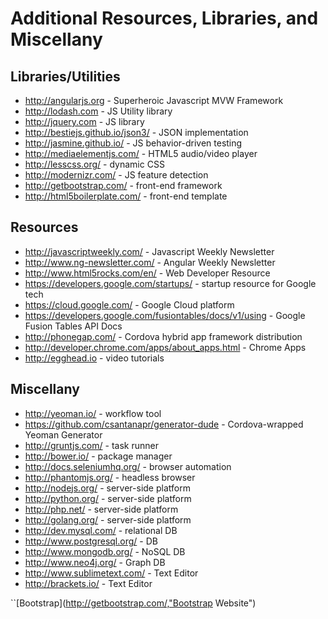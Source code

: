 Additional Resources, Libraries, and Miscellany
================================================

Libraries/Utilities
--------------------

* http://angularjs.org - Superheroic Javascript MVW Framework
* http://lodash.com - JS Utility library
* http://jquery.com - JS library
* http://bestiejs.github.io/json3/ - JSON implementation
* http://jasmine.github.io/ - JS behavior-driven testing
* http://mediaelementjs.com/ - HTML5 audio/video player
* http://lesscss.org/ - dynamic CSS
* http://modernizr.com/ - JS feature detection
* http://getbootstrap.com/ - front-end framework
* http://html5boilerplate.com/ - front-end template

Resources
----------

* http://javascriptweekly.com/ - Javascript Weekly Newsletter
* http://www.ng-newsletter.com/ - Angular Weekly Newsletter
* http://www.html5rocks.com/en/ - Web Developer Resource
* https://developers.google.com/startups/ - startup resource for Google tech
* https://cloud.google.com/ - Google Cloud platform
* https://developers.google.com/fusiontables/docs/v1/using - Google Fusion Tables API Docs
* http://phonegap.com/ - Cordova hybrid app framework distribution
* http://developer.chrome.com/apps/about_apps.html - Chrome Apps
* http://egghead.io - video tutorials

Miscellany
-----------

* http://yeoman.io/ - workflow tool
* https://github.com/csantanapr/generator-dude - Cordova-wrapped Yeoman Generator
* http://gruntjs.com/ - task runner
* http://bower.io/ - package manager
* http://docs.seleniumhq.org/ - browser automation
* http://phantomjs.org/ - headless browser
* http://nodejs.org/ - server-side platform
* http://python.org/ - server-side platform
* http://php.net/ - server-side platform
* http://golang.org/ - server-side platform
* http://dev.mysql.com/ - relational DB
* http://www.postgresql.org/ - DB
* http://www.mongodb.org/ - NoSQL DB
* http://www.neo4j.org/ - Graph DB
* http://www.sublimetext.com/ - Text Editor
* http://brackets.io/ - Text Editor

``[Bootstrap](http://getbootstrap.com/,"Bootstrap Website")
